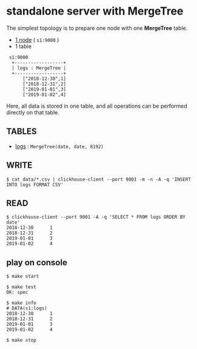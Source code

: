 # standalone server with MergeTree

The simplest topology is to prepare one node with one **MergeTree** table.

- [1 node](./docker-compose.yml) ( `s1:9000` )
- 1 table

```text
 s1:9000
  +------------------+
  | logs : MergeTree |
  +------------------+
      ["2018-12-30",1]
      ["2018-12-31",2]
      ["2019-01-01",3]
      ["2019-01-02",4]
```

Here, all data is stored in one table, and all operations can be performed directly on that table.

## TABLES

- [logs](./meta/logs.sql) : `MergeTree(date, date, 8192)`

## WRITE

```console
$ cat data/*.csv | clickhouse-client --port 9001 -m -n -A -q 'INSERT INTO logs FORMAT CSV'
```

## READ

```console
$ clickhouse-client --port 9001 -A -q 'SELECT * FROM logs ORDER BY date'
2018-12-30      1
2018-12-31      2
2019-01-01      3
2019-01-02      4
```

## play on console

```console
$ make start

$ make test
OK: spec

$ make info
# DATA(s1:logs)
2018-12-30      1
2018-12-31      2
2019-01-01      3
2019-01-02      4

$ make stop
```
